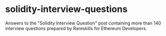 # solidity-interview-questions
Answers to the "Solidity Interview Question" post containing more than 140 interview questions prepared by Rareskills for Ethereum Developers.
